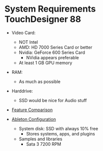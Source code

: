 System Requirements TouchDesigner 88
================

- Video Card:
    - NOT Intel
    - AMD: HD 7000 Series Card or better
    - Nvidia: GeForce 600 Series Card
        - NVidia appears preferable
    - At least 1 GB GPU memory

- RAM:
    - As much as possible

- Harddrive:
    - SSD would be nice for Audio stuff

- [Feature Comparison](http://www.derivative.ca/wiki088/index.php?title=Licensing)

- [Ableton Configuration](https://help.ableton.com/hc/en-us/articles/209069989-How-can-I-optimize-Live-s-performance-with-a-multiple-hard-drive-setup-)
    - System disk: SSD with always 10% free
        - Stores systems, apps, and plugins
    - Samples and libraries
        - Sata 3 7200 RPM
        


    
    